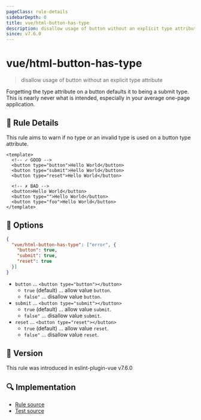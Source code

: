 ```yaml
---
pageClass: rule-details
sidebarDepth: 0
title: vue/html-button-has-type
description: disallow usage of button without an explicit type attribute
since: v7.6.0
---
```

# vue/html-button-has-type

> disallow usage of button without an explicit type attribute

Forgetting the type attribute on a button defaults it to being a submit type.
This is nearly never what is intended, especially in your average one-page application.

## :book: Rule Details

This rule aims to warn if no type or an invalid type is used on a button type attribute.

<eslint-code-block :rules="{'vue/html-button-has-type': ['error']}">

```vue
<template>
  <!-- ✓ GOOD -->
  <button type="button">Hello World</button>
  <button type="submit">Hello World</button>
  <button type="reset">Hello World</button>

  <!-- ✗ BAD -->
  <button>Hello World</button>
  <button type="">Hello World</button>
  <button type="foo">Hello World</button>
</template>
```

</eslint-code-block>

## :wrench: Options

```json
{
  "vue/html-button-has-type": ["error", {
    "button": true,
    "submit": true,
    "reset": true
  }]
}
```

- `button` ... `<button type="button"></button>`
  - `true` (default) ... allow value `button`.
  - `false"` ... disallow value `button`.
- `submit` ... `<button type="submit"></button>`
  - `true` (default) ... allow value `submit`.
  - `false"` ... disallow value `submit`.
- `reset` ... `<button type="reset"></button>`
  - `true` (default) ... allow value `reset`.
  - `false"` ... disallow value `reset`.

## :rocket: Version

This rule was introduced in eslint-plugin-vue v7.6.0

## :mag: Implementation

- [Rule source](https://github.com/vuejs/eslint-plugin-vue/blob/master/lib/rules/html-button-has-type.js)
- [Test source](https://github.com/vuejs/eslint-plugin-vue/blob/master/tests/lib/rules/html-button-has-type.js)

